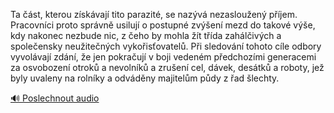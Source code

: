 
Ta část, kterou získávají tito parazité, se nazývá nezasloužený příjem. Pracovníci proto správně usilují o postupné zvýšení mezd do takové výše, kdy nakonec nezbude nic, z čeho by mohla žít třída zahálčivých a společensky neužitečných vykořisťovatelů. Při sledování tohoto cíle odbory vyvolávají zdání, že jen pokračují v boji vedeném předchozími generacemi za osvobození otroků a nevolníků a zrušení cel, dávek, desátků a roboty, jež byly uvaleny na rolníky a odváděny majitelům půdy z řad šlechty.

[🔊 Poslechnout audio](/data/7-paragraphs/audio/chapter_153/para_001-Ta-st-kterou-zskvaj-tito-parazit-se-nazv.mp3)
